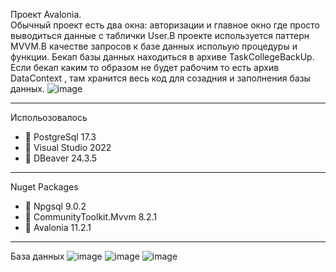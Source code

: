 Проект Avalonia.  
Обычный проект есть два окна: авторизации и главное окно где просто выводиться данные с таблички User.В проекте используется паттерн MVVM.В качестве запросов к базе данных испольую процедуры и функции. Бекап базы данных  находиться в архиве TaskCollegeBackUp. Если бекап каким то образом не будет рабочим то есть архив DataContext , там хранится весь код для созадния и заполнения базы данных.
![image](https://github.com/user-attachments/assets/c96cbb47-fe8e-442b-9029-0ed9db8bcfcb)
_____________________________________
Испольозовалось 
* 📌 PostgreSql 17.3 
* 📌 Visual Studio 2022
* 📌 DBeaver 24.3.5
_____________________________________
Nuget Packages
* 📌 Npgsql 9.0.2
* 📌 CommunityToolkit.Mvvm 8.2.1
* 📌 Avalonia 11.2.1

_____________________________________
 База данных 
 ![image](https://github.com/user-attachments/assets/ec963d00-5a88-4c04-8fd7-952d59b18a41)
![image](https://github.com/user-attachments/assets/5aaf9f42-efa0-41dd-8294-b67f740ca8bf)
![image](https://github.com/user-attachments/assets/619fe0ed-462b-4992-acb9-a6435fc67263)

